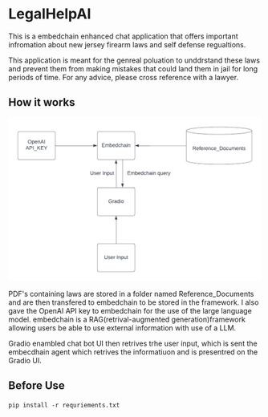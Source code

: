 # LegalHelpAI
This is a embedchain enhanced chat application that offers important infromation about new jersey firearm laws and self defense regualtions.

This application is meant for the genreal poluation to unddrstand these laws and prevent them from making mistakes that could 
land them in jail for long periods of time. For any advice, please cross reference with a lawyer.

## How it works
<img src="/LEGALHELPAI.png" alt="Design Layout" title="Design">

PDF's containing laws are stored in a folder named Reference_Documents and are then transfered to embedchain to be stored in the framework. I also gave the OpenAI API key to embedchain for the use of the large language model. embedchain is a RAG(retrival-augmented generation)framework allowing users be able to use external information with use of a LLM.

Gradio enambled chat bot UI then retrives trhe user input, which is sent the embecdhain agent which retrives the informatiuon and is presentred on the Gradio UI.

## Before Use

```terminal
pip install -r requriements.txt
```
